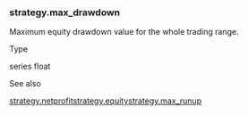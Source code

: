 ### strategy.max\_drawdown

Maximum equity drawdown value for the whole trading range.

Type

series float

See also

[strategy.netprofit](#var_strategy.netprofit)[strategy.equity](#var_strategy.equity)[strategy.max\_runup](#var_strategy.max_runup)
